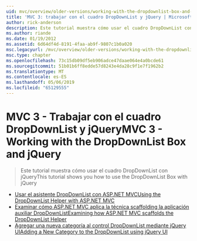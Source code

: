 ```yaml
---
uid: mvc/overview/older-versions/working-with-the-dropdownlist-box-and-jquery/index
title: 'MVC 3: trabajar con el cuadro DropDownList y jQuery | Microsoft Docs'
author: rick-anderson
description: Este tutorial muestra cómo usar el cuadro DropDownList con jQuery
ms.author: riande
ms.date: 01/19/2012
ms.assetid: 6d64df4d-8191-4faa-ab9f-9807c1b0a020
msc.legacyurl: /mvc/overview/older-versions/working-with-the-dropdownlist-box-and-jquery
msc.type: chapter
ms.openlocfilehash: 73c15db09df5eb906adce47daae064e4a0bcde61
ms.sourcegitcommit: 51b01b6ff8edde57d8243e4da28c9f1e7f1962b2
ms.translationtype: MT
ms.contentlocale: es-ES
ms.lasthandoff: 05/06/2019
ms.locfileid: "65129555"
---
```

# <a name="mvc-3---working-with-the-dropdownlist-box-and-jquery"></a><span data-ttu-id="99d07-103">MVC 3 - Trabajar con el cuadro DropDownList y jQuery</span><span class="sxs-lookup"><span data-stu-id="99d07-103">MVC 3 - Working with the DropDownList Box and jQuery</span></span>

> <span data-ttu-id="99d07-104">Este tutorial muestra cómo usar el cuadro DropDownList con jQuery</span><span class="sxs-lookup"><span data-stu-id="99d07-104">This tutorial shows you how to use the DropDownList Box with jQuery</span></span>

- [<span data-ttu-id="99d07-105">Usar el asistente DropDownList con ASP.NET MVC</span><span class="sxs-lookup"><span data-stu-id="99d07-105">Using the DropDownList Helper with ASP.NET MVC</span></span>](using-the-dropdownlist-helper-with-aspnet-mvc.md)
- [<span data-ttu-id="99d07-106">Examinar cómo ASP.NET MVC aplica la técnica scaffolding la aplicación auxiliar DropDownList</span><span class="sxs-lookup"><span data-stu-id="99d07-106">Examining how ASP.NET MVC scaffolds the DropDownList Helper</span></span>](examining-how-aspnet-mvc-scaffolds-the-dropdownlist-helper.md)
- [<span data-ttu-id="99d07-107">Agregar una nueva categoría al control DropDownList mediante jQuery UI</span><span class="sxs-lookup"><span data-stu-id="99d07-107">Adding a New Category to the DropDownList using jQuery UI</span></span>](adding-a-new-category-to-the-dropdownlist-using-jquery-ui.md)
